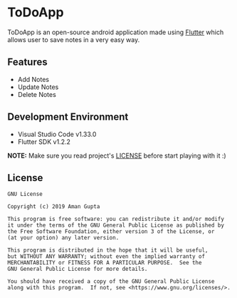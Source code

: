 # ToDoApp

ToDoApp is an open-source android application made using [Flutter](https://flutter.dev/) which allows user to save notes in a very easy way.

## Features 

- Add Notes
- Update Notes
- Delete Notes

## Development Environment

- Visual Studio Code v1.33.0
- Flutter SDK v1.2.2

**NOTE:** Make sure you read project's [LICENSE](LICENSE) before start playing with it :)

## License

```
GNU License

Copyright (c) 2019 Aman Gupta

This program is free software: you can redistribute it and/or modify
it under the terms of the GNU General Public License as published by
the Free Software Foundation, either version 3 of the License, or
(at your option) any later version.

This program is distributed in the hope that it will be useful,
but WITHOUT ANY WARRANTY; without even the implied warranty of
MERCHANTABILITY or FITNESS FOR A PARTICULAR PURPOSE.  See the
GNU General Public License for more details.

You should have received a copy of the GNU General Public License
along with this program.  If not, see <https://www.gnu.org/licenses/>.
